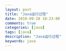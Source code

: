 ```yaml
---
layout: post
title: "Java运行过程"
date: 2010-09-28 10:23:00 
comments: true
categories: [java]
tags: [java]
description: "Java运行过程"
keywords: java
---
```



 
  
 


